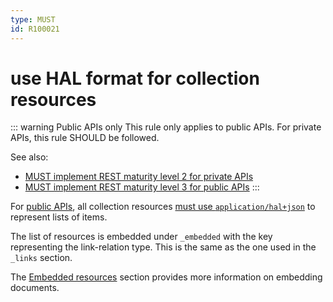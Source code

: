 ```yaml
---
type: MUST
id: R100021
---
```


# use HAL format for collection resources

::: warning Public APIs only
This rule only applies to public APIs. For private APIs, this rule SHOULD be followed.

See also:
* [MUST implement REST maturity level 2 for private APIs](../050_hypermedia/1010_must-implement-rest-maturity-level-2-for-private-apis.md) 
* [MUST implement REST maturity level 3 for public APIs](../050_hypermedia/1020_must-implement-rest-maturity-level-3-for-public-apis.md)
:::

For [public APIs](../../010_core-principles/0030_api-scope.md), all collection resources [must use `application/hal+json`](../050_hypermedia/1020_must-implement-rest-maturity-level-3-for-public-apis.md) to represent lists of items.

The list of resources is embedded under `_embedded` with the key representing the link-relation type.
This is the same as the one used in the `_links` section.

The [Embedded resources](3000_embedded-resources.md) section provides more information on embedding documents.
